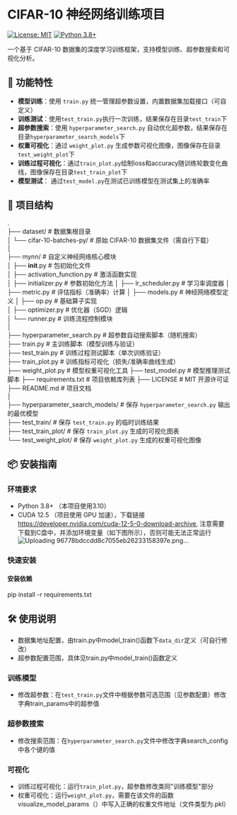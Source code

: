 # CIFAR-10 神经网络训练项目

[![License: MIT](https://img.shields.io/badge/License-MIT-yellow.svg)](https://opensource.org/licenses/MIT)
[![Python 3.8+](https://img.shields.io/badge/Python-3.8%2B-blue.svg)](https://www.python.org/)

一个基于 CIFAR-10 数据集的深度学习训练框架，支持模型训练、超参数搜索和可视化分析。

## 🚀 功能特性
- ​**模型训练**：使用 `train.py` 统一管理超参数设置，内置数据集加载接口（可自定义）
- ​**训练测试**：使用`test_train.py`执行一次训练，结果保存在目录`test_train`下
- ​**超参数搜索**：使用 `hyperparameter_search.py` 自动优化超参数，结果保存在目录`hyperparameter_search_models`下
- ​**权重可视化**：通过 `weight_plot.py` 生成参数可视化图像，图像保存在目录`test_weight_plot`下
- **训练过程可视化**：通过`train_plot.py`绘制loss和accuracy随训练轮数变化曲线，图像保存在目录`test_train_plot`下
- ​**模型测试**： 通过`test_model.py`在测试已训练模型在测试集上的准确率

## 📂 项目结构
.  
├── dataset/                       # 数据集根目录  
│   └── cifar-10-batches-py/       # 原始 CIFAR-10 数据集文件（需自行下载）    
│  
├── mynn/                          # 自定义神经网络核心模块  
│   ├── __init__.py                # 包初始化文件  
│   ├── activation_function.py     # 激活函数实现  
│   ├── initializer.py             # 参数初始化方法
│   ├── lr_scheduler.py            # 学习率调度器
│   ├── metric.py                  # 评估指标（准确率）计算
│   ├── models.py                  # 神经网络模型定义
│   ├── op.py                      # 基础算子实现  
│   ├── optimizer.py               # 优化器（SGD）逻辑  
│   └── runner.py                  # 训练流程控制模块  
│  
├── hyperparameter_search.py       # 超参数自动搜索脚本（随机搜索）  
├── train.py                       # 主训练脚本（模型训练与验证）  
├── test_train.py                  # 训练过程测试脚本（单次训练验证）  
├── train_plot.py                  # 训练指标可视化（损失/准确率曲线生成）  
├── weight_plot.py                 # 模型权重可视化工具
├── test_model.py                  # 模型推理测试脚本 
├── requirements.txt               # 项目依赖库列表 
├── LICENSE                        # MIT 开源许可证  
├── README.md                      # 项目文档  
│  
├── hyperparameter_search_models/  # 保存 `hyperparameter_search.py` 输出的最优模型  
├── test_train/                    # 保存 `test_train.py` 的临时训练结果  
├── test_train_plot/               # 保存 `train_plot.py` 生成的可视化图表  
└── test_weight_plot/              # 保存 `weight_plot.py` 生成的权重可视化图像 

## 📦 安装指南
### 环境要求
- Python 3.8+ （本项目使用3.10）
- CUDA 12.5 （项目使用 GPU 加速），下载链接 <https://developer.nvidia.com/cuda-12-5-0-download-archive>, 注意需要下载到C盘中，并添加环境变量（如下图所示），否则可能无法正常运行
  ![Uploading 96778bdccdd8c7055eb26233158397e.png…]()
  
### 快速安装
#### 安装依赖
pip install -r requirements.txt

## 🛠 使用说明
- 数据集地址配置，由train.py中model_train()函数下`data_dir`定义（可自行修改）
- 超参数配置范围，具体见train.py中model_train()函数定义
### 训练模型
- 修改超参数：在`test_train.py`文件中根据参数可选范围（见参数配置）修改字典train_params中的超参值
### 超参数搜索
- 修改搜索范围：在`hyperparameter_search.py`文件中修改字典search_config中各个键的值
### 可视化
- 训练过程可视化：运行`train_plot.py`，超参数修改类同"训练模型"部分
- 权重可视化：运行`weight_plot.py`，需要在该文件的函数visualize_model_params（）中写入正确的权重文件地址（文件类型为.pkl）



